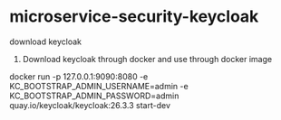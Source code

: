 # microservice-security-keycloak


download keycloak

1. Download keycloak through docker and use through docker image

docker run -p 127.0.0.1:9090:8080 -e KC_BOOTSTRAP_ADMIN_USERNAME=admin -e KC_BOOTSTRAP_ADMIN_PASSWORD=admin quay.io/keycloak/keycloak:26.3.3 start-dev
